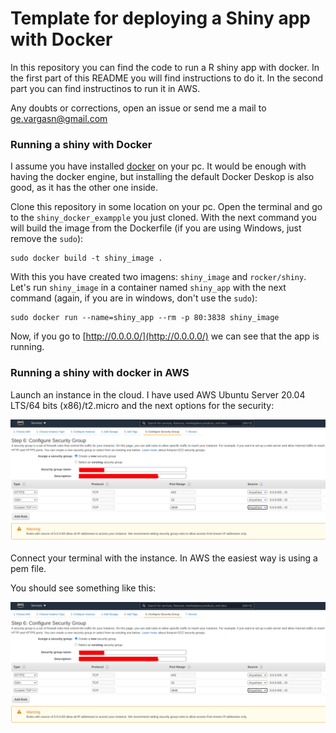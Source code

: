 # Template for deploying a Shiny app with Docker

In this repository you can find the code to run a R shiny app with docker. In the first part of this README you will find instructions to do it. In the second part you can find instructinos to run it in AWS.

Any doubts or corrections, open an issue or send me a mail to ge.vargasn@gmail.com

### Running a shiny with Docker

I assume you have installed [docker](https://www.docker.com/products/docker-desktop) on your pc. It would be enough with having the docker engine, but installing the default Docker Deskop is also good, as it has the other one inside.

Clone this repository in some location on your pc. Open the terminal and go to the `shiny_docker_exampple` you just cloned. With the next command you will build the image from the Dockerfile (if you are using Windows, just remove the `sudo`):

```
sudo docker build -t shiny_image .
```

With this you have created two imagens: `shiny_image` and `rocker/shiny`. Let's run `shiny_image` in a container named `shiny_app` with the next command (again, if you are in windows, don't use the `sudo`):

```
sudo docker run --name=shiny_app --rm -p 80:3838 shiny_image
```

Now, if you go to [http://0.0.0.0/](http://0.0.0.0/) we can see that the app is running.


### Running a shiny with docker in AWS

Launch an instance in the cloud. I have used AWS Ubuntu Server 20.04 LTS/64 bits (x86)/t2.micro and the next options for the security:

![terminal connected to AWS](aws_inbound_rules_shiny.png "Rules for AWS Shiny app")

Connect your terminal with the instance. In AWS the easiest way is using a pem file.

You should see something like this:

![terminal connected to AWS](aws_inbound_rules_shiny.png "Terminal connected to AWS")

